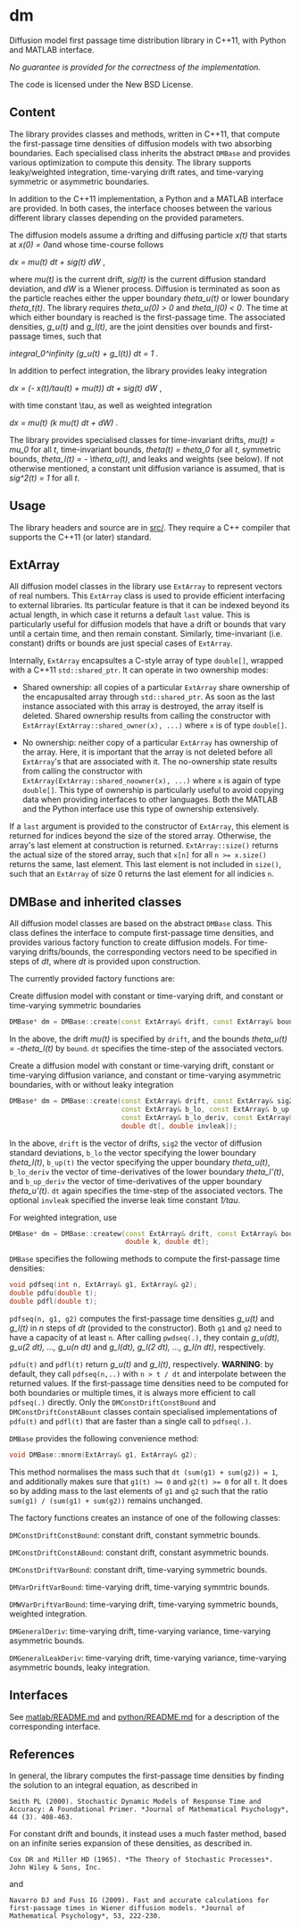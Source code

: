dm
==

Diffusion model first passage time distribution library in C++11, with Python and MATLAB interface.

*No guarantee is provided for the correctness of the implementation.*

The code is licensed under the New BSD License.

Content
-------

The library provides classes and methods, written in C++11, that compute the first-passage time densities of diffusion models with two absorbing boundaries. Each specialised class inherits the abstract `DMBase` and provides various optimization to compute this density. The library supports leaky/weighted integration, time-varying drift rates, and time-varying symmetric or asymmetric boundaries.

In addition to the C++11 implementation, a Python and a MATLAB interface are provided. In both cases, the interface chooses between the various different library classes depending on the provided parameters.

The diffusion models assume a drifting and diffusing particle *x(t)* that starts at *x(0) = 0*and whose time-course follows

*dx = mu(t) dt + sig(t) dW* ,

where *mu(t)* is the current drift, *sig(t)* is the current diffusion standard deviation, and *dW* is a Wiener process. Diffusion is terminated as soon as the particle reaches either the upper boundary *theta_u(t)* or lower boundary *theta_t(t)*. The library requires *theta_u(0) > 0* and *theta_l(0) < 0*. The time at which either boundary is reached is the first-passage time. The associated densities, *g_u(t)* and *g_l(t)*, are the joint densities over bounds and first-passage times, such that

*integral_0^infinity (g_u(t) + g_l(t)) dt = 1* .

In addition to perfect integration, the library provides leaky integration

*dx =  (- x(t)/tau(t) + mu(t)) dt + sig(t) dW* ,

with time constant \tau, as well as weighted integration

*dx = mu(t) (k mu(t) dt + dW)* .

The library provides specialised classes for time-invariant drifts, *mu(t) = mu_0* for all *t*, time-invariant bounds, *theta(t) = theta_0* for all *t*, symmetric bounds, *theta_l(t) = - \theta_u(t)*, and leaks and weights (see below). If not otherwise mentioned, a constant unit diffusion variance is assumed, that is *sig^2(t) = 1* for all *t*.

Usage
-----

The library headers and source are in [src/](src/). They require a C++ compiler that supports the C++11 (or later) standard.

## ExtArray

All diffusion model classes in the library use `ExtArray` to represent vectors of real numbers. This `ExtArray` class is used to provide efficient interfacing to external libraries. Its particular feature is that it can be indexed beyond its actual length, in which case it returns a default `last` value. This is particularly useful for diffusion models that have a drift or bounds that vary until a certain time, and then remain constant. Similarly, time-invariant (i.e. constant) drifts or bounds are just special cases of `ExtArray`.

Internally, `ExtArray` encapsultes a C-style array of type `double[]`, wrapped with a C++11 `std::shared_ptr`. It can operate in two ownership modes:

- Shared ownership: all copies of a particular `ExtArray` share ownership of the encapusalted array through `std::shared_ptr`. As soon as the last instance associated with this array is destroyed, the array itself is deleted. Shared ownership results from calling the constructor with `ExtArray(ExtArray::shared_owner(x), ...)` where `x` is of type `double[]`.

- No ownership: neither copy of a particular `ExtArray` has ownership of the array. Here, it is important that the array is not deleted before all `ExtArray`'s that are associated with it. The no-ownership state results from calling the constructor with `ExtArray(ExtArray::shared_noowner(x), ...)` where `x` is again of type `double[]`. This type of ownership is particularly useful to avoid copying data when providing interfaces to other languages. Both the MATLAB and the Python interface use this type of ownership extensively.

If a `last` argument is provided to the constructor of `ExtArray`, this element is returned for indices beyond the size of the stored array. Otherwise, the array's last element at construction is returned. `ExtArray::size()` returns the actual size of the stored array, such that `x[n]` for all `n >= x.size()` returns the same, last element. This last element is not included in `size()`, such that an `ExtArray` of size 0  returns the last element for all indicies `n`.


## DMBase and inherited classes

All diffusion model classes are based on the abstract `DMBase` class. This class defines the interface to compute first-passage time densities, and provides various factory function to create diffusion models. For time-varying drifts/bounds, the corresponding vectors need to be specified in steps of *dt*, where *dt* is provided upon construction.

The currently provided factory functions are:

Create diffusion model with constant or time-varying drift, and constant or time-varying symmetric boundaries
```C++
DMBase* dm = DMBase::create(const ExtArray& drift, const ExtArray& bound, value_t dt);
```
In the above, the drift *mu(t)* is specified by `drift`, and the bounds *theta_u(t) = -theta_l(t)* by `bound`. `dt` specifies the time-step of the associated vectors.

Create a diffusion model with constant or time-varying drift, constant or time-varying diffusion variance, and constant or time-varying asymmetric boundaries, with or without leaky integration
```C++
DMBase* dm = DMBase::create(const ExtArray& drift, const ExtArray& sig2,
                            const ExtArray& b_lo, const ExtArray& b_up,
                            const ExtArray& b_lo_deriv, const ExtArray& b_up_deriv,
                            double dt[, double invleak]);
```
In the above, `drift` is the vector of drifts, `sig2` the vector of diffusion standard deviations, `b_lo` the vector specifying the lower boundary *theta_l(t)*, `b_up(t)` the vector specifying the upper boundary *theta_u(t)*, `b_lo_deriv` the vector of time-derivatives of the lower boundary *theta_l'(t)*, and `b_up_deriv` the vector of time-derivatives of the upper boundary *theta_u'(t)*. `dt` again specifies the time-step of the associated vectors. The optional `invleak` specified the inverse leak time constant *1/tau*.

For weighted integration, use
```C++
DMBase* dm = DMBase::createw(const ExtArray& drift, const ExtArray& bound,
                             double k, double dt);
```

`DMBase` specifies the following methods to compute the first-passage time densities:

```C++
void pdfseq(int n, ExtArray& g1, ExtArray& g2);
double pdfu(double t);
double pdfl(double t);
```

`pdfseq(n, g1, g2)` computes the first-passage time densities *g_u(t)* and *g_l(t)* in *n* steps of *dt* (provided to the constructor). Both `g1` and `g2` need to have a capacity of at least `n`. After calling `pwdseq(.)`, they contain *g_u(dt), g_u(2 dt), ..., g_u(n dt)* and *g_l(dt), g_l(2 dt), ..., g_l(n dt)*, respectively.

`pdfu(t)` and `pdfl(t)` return *g_u(t)* and *g_l(t)*, respectively. **WARNING**: by default, they call `pdfseq(n,..)` with `n > t / dt` and interpolate between the returned values. If the first-passage time densities need to be computed for both boundaries or multiple times, it is always more efficient to call `pdfseq(.)` directly. Only the `DMConstDriftConstBound` and `DMConstDriftConstABount` classes contain specialised implementations of `pdfu(t)` and `pdfl(t)` that are faster than a single call to `pdfseq(.)`.

`DMBase` provides the following convenience method:

```C++
void DMBase::mnorm(ExtArray& g1, ExtArray& g2);
```
This method normalises the mass such that `dt (sum(g1) + sum(g2)) = 1`, and additionally makes sure that `g1(t) >= 0` and `g2(t) >= 0` for all `t`. It does so by adding mass to the last elements of `g1` and `g2` such that the ratio `sum(g1) / (sum(g1) + sum(g2))` remains unchanged.


The factory functions creates an instance of one of the following classes:

`DMConstDriftConstBound`: constant drift, constant symmetric bounds.

`DMConstDriftConstABound`: constant drift, constant asymmetric bounds.

`DMConstDriftVarBound`: constant drift, time-varying symmetric bounds.

`DMVarDriftVarBound`: time-varying drift, time-varying symmtric bounds.

`DMWVarDriftVarBound`: time-varying drift, time-varying symmetric bounds, weighted integration.

`DMGeneralDeriv`: time-varying drift, time-varying variance, time-varying asymmetric bounds.

`DMGeneralLeakDeriv`: time-varying drift, time-varying variance, time-varying asymmetric bounds, leaky integration.


Interfaces
----------

See [matlab/README.md](matlab/README.md) and [python/README.md](python/README.md) for a description of the corresponding interface.


References
----------

In general, the library computes the first-passage time densities by finding the solution to an integral equation, as described in

    Smith PL (2000). Stochastic Dynamic Models of Response Time and Accuracy: A Foundational Primer. *Journal of Mathematical Psychology*, 44 (3). 408-463.

For constant drift and bounds, it instead uses a much faster method, based on an infinite series expansion of these densities, as described in.

    Cox DR and Miller HD (1965). *The Theory of Stochastic Processes*. John Wiley & Sons, Inc.

and

    Navarro DJ and Fuss IG (2009). Fast and accurate calculations for first-passage times in Wiener diffusion models. *Journal of Mathematical Psychology*, 53, 222-230.

